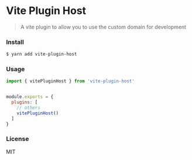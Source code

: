 # Vite Plugin Host

> A vite plugin to allow you to use the custom domain for development

### Install
```sh
$ yarn add vite-plugin-host
```

### Usage
```javascript
import { vitePluginHost } from 'vite-plugin-host'


module.exports = {
  plugins: [
    // others
    vitePluginHost()
  ]
}
```

### License
MIT
